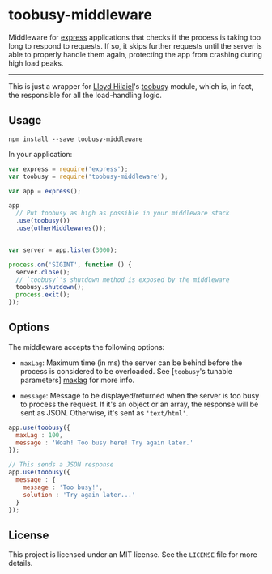 toobusy-middleware
==================

Middleware for [express][] applications that checks if the process is taking
too long to respond to requests. If so, it skips further requests until the
server is able to properly handle them again, protecting the app from crashing
during high load peaks.

---

This is just a wrapper for [Lloyd Hilaiel][lloyd]'s [toobusy][] module, which is, in fact, the
responsible for all the load-handling logic.


Usage
-----

```
npm install --save toobusy-middleware
```

In your application:

```js
var express = require('express');
var toobusy = require('toobusy-middleware');

var app = express();

app
  // Put toobusy as high as possible in your middleware stack
  .use(toobusy())
  .use(otherMiddlewares());


var server = app.listen(3000);

process.on('SIGINT', function () {
  server.close();
  // `toobusy`'s shutdown method is exposed by the middleware
  toobusy.shutdown();
  process.exit();
});
```


Options
-------

The middleware accepts the following options:

* `maxLag`: Maximum time (in ms) the server can be behind before the
  process is considered to be overloaded. See [`toobusy`'s tunable parameters]
  [maxlag] for more info.

* `message`: Message to be displayed/returned when the server is too busy to
  process the request. If it's an object or an array, the response will be
  sent as JSON. Otherwise, it's sent as `'text/html'`.

```js
app.use(toobusy({
  maxLag : 100,
  message : 'Woah! Too busy here! Try again later.'
});

// This sends a JSON response
app.use(toobusy({
  message : {
    message : 'Too busy!',
    solution : 'Try again later...'
  }
});
```


License
-------

This project is licensed under an MIT license. See the `LICENSE` file for
more details.


[express]: http://expressjs.com/
[lloyd]: https://github.com/lloyd
[maxlag]: https://github.com/lloyd/node-toobusy#tunable-parameters
[toobusy]: https://github.com/lloyd/node-toobusy
